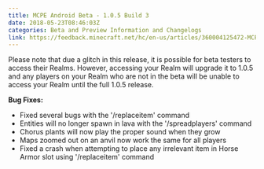 ```yaml
---
title: MCPE Android Beta - 1.0.5 Build 3
date: 2018-05-23T08:46:03Z
categories: Beta and Preview Information and Changelogs
link: https://feedback.minecraft.net/hc/en-us/articles/360004125472-MCPE-Android-Beta-1-0-5-Build-3
---
```


Please note that due a glitch in this release, it is possible for beta testers to access their Realms. However, accessing your Realm will upgrade it to 1.0.5 and any players on your Realm who are not in the beta will be unable to access your Realm until the full 1.0.5 release.  
  
**Bug Fixes:**

- Fixed several bugs with the '/replaceitem' command 
- Entities will no longer spawn in lava with the '/spreadplayers' command 
- Chorus plants will now play the proper sound when they grow
- Maps zoomed out on an anvil now work the same for all players 
- Fixed a crash when attempting to place any irrelevant item in Horse Armor slot using '/replaceitem' command

<div>

 

</div>
